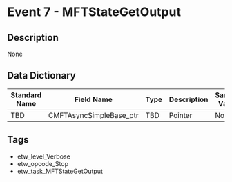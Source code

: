 # Event 7 - MFTStateGetOutput

## Description
None

## Data Dictionary
|Standard Name|Field Name|Type|Description|Sample Value|
|---|---|---|---|---|
|TBD|CMFTAsyncSimpleBase_ptr|TBD|Pointer|None|None|

## Tags
* etw_level_Verbose
* etw_opcode_Stop
* etw_task_MFTStateGetOutput